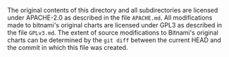 The original contents of this directory and all subdirectories are licensed under APACHE-2.0 as described in the file
`APACHE.md`.  All modifications made to bitnami's original charts are licensed under GPL3 as described in the file 
`GPLv3.md`.  The extent of source modifications to Bitnami's original charts can be determined by the `git diff` between 
the current HEAD and the commit in which this file was created.